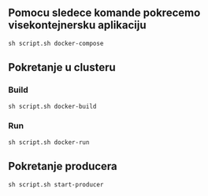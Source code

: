 ## Pomocu sledece komande pokrecemo visekontejnersku aplikaciju

`sh script.sh docker-compose`

## Pokretanje u clusteru

### Build

`sh script.sh docker-build`

### Run

`sh script.sh docker-run`

## Pokretanje producera

`sh script.sh start-producer`
